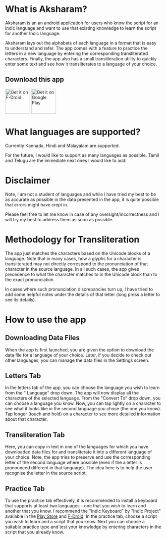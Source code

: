 # What is Aksharam?

Aksharam is an an android application for users who know the script for an Indic language and want 
to use that existing knowledge to learn the script for another Indic language.

Aksharam lays out the alphabets of each language in a format that is easy to understand and refer.
The app comes with a feature to practice the letters in a new language by entering the corresponding
transliterated characters. Finally, the app also has a small transliteration utility to quickly
enter some text and see how it transliterates to a language of your choice.

## Download this app

[<img src="https://fdroid.gitlab.io/artwork/badge/get-it-on.png"
alt="Get it on F-Droid"
height="80">](https://f-droid.org/packages/in.digistorm.aksharam/)
[<img src="https://play.google.com/intl/en_us/badges/images/generic/en-play-badge.png"
alt="Get it on Google Play"
height="80">](https://play.google.com/store/apps/details?id=in.digistorm.aksharam)

# What languages are supported?

Currently Kannada, Hindi and Malayalam are supported.

For the future, I would like to support as many languages as possible.
Tamil and Telugu are the immediate next ones I would like to add.

# Disclaimer

Note, I am not a student of languages and while I have tried my best to be as accurate as possible 
in the data presented in the app, it is quite possible that errors might have crept in.

Please feel free to let me know in case of any oversight/incorrectness and I will try my best to 
address them as soon as possible.

# Methodology for Transliteration

The app just matches the characters based on the Unicode blocks of a language. Note that in many cases,
how a glyphs for a character is transliterated may not directly correspond to the pronunciation of 
that character in the source language. In all such cases, the app gives precedence to what the character
matches to in the Unicode block than to the exact pronunciation.

In cases where such pronunciation discrepancies turn up, I have tried to add some helpful notes
under the details of that letter (long press a letter to see its details).

# How to use the app

## Downloading Data Files

When the app is first launched, you are given the option to download the data file for a
language of your choice. Later, if you decide to check out other languages, you can manage the
data files in the Settings screen.

## Letters Tab

In the letters tab of the app, you can choose the language you wish to learn from the "
Language" drop down. The app will now display all the characters of the selected language.
From the "Convert To" drop down, you can choose a language you know. Now, you can tap lightly
on a character to see what it looks like in the second language you chose (the one you know).
Tap longer (touch and hold) on a character to see more detailed information about that
character.

## Transliteration Tab

Here, you can copy in text in one of the languages for which you have downloaded data files
for and transliterate it into a different language of your choice. Note, the app tries to preserve
and use the corresponding letter of the second language where possible (even if the a letter is
pronounced different in that language). The idea here is to help the user recognise the letter in
the source script.

## Practice Tab

To use the practice tab effectively, it is recommended to install a keyboard that supports
at least two languages - one that you wish to learn and another that you know. I recommend the
"Indic Keyboard" by "Indic Project" available in the [Play Store](https://play.google.com/store/apps/details?id=org.smc.inputmethod.indic)
and [F-Droid](https://f-droid.org/en/packages/org.smc.inputmethod.indic/).
In the practice tab, choose a script you wish to learn and a script that you know. Next you
can choose a suitable practice type and test your knowledge by entering characters in the script
that you already know.
